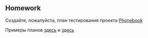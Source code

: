 ## Homework

Создайте, пожалуйста, план тестирования проекта [Phonebook](https://telranedu.web.app/home)

Примеры планов [здесь](https://drive.google.com/drive/folders/1VVfg1hIHArh84sujBaQvRU-PAFg1dNLn?usp=sharing) и [здесь](https://docs.google.com/spreadsheets/d/1U317s4nR6WYXNnxaHmJ6pqVNMMjNCjQf/edit?usp=sharing&ouid=116447005932578256378&rtpof=true&sd=true)
